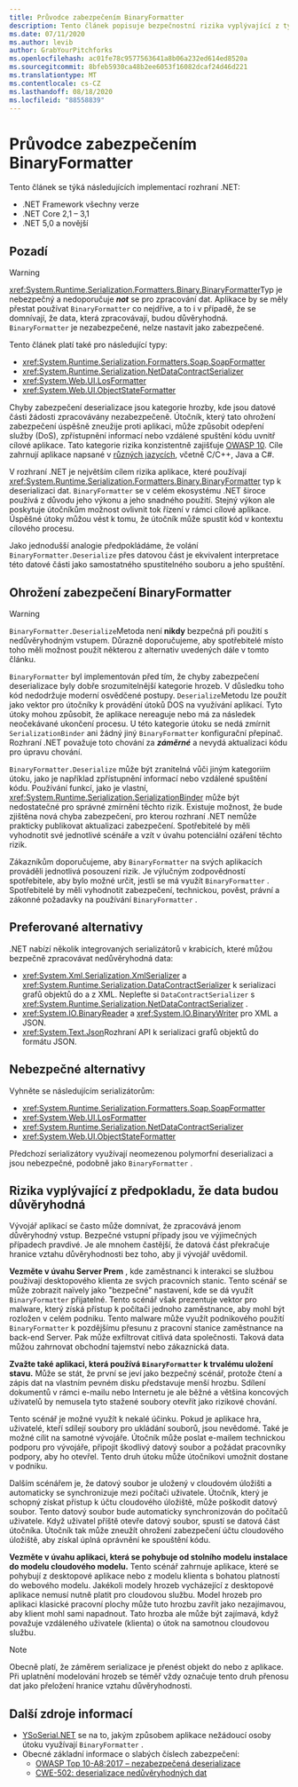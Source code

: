 ```yaml
---
title: Průvodce zabezpečením BinaryFormatter
description: Tento článek popisuje bezpečnostní rizika vyplývající z typu BinaryFormatter a doporučení pro použití různých serializátorů.
ms.date: 07/11/2020
ms.author: levib
author: GrabYourPitchforks
ms.openlocfilehash: ac01fe78c9577563641a8b06a232ed614ed8520a
ms.sourcegitcommit: 8bfeb5930ca48b2ee6053f16082dcaf24d46d221
ms.translationtype: MT
ms.contentlocale: cs-CZ
ms.lasthandoff: 08/18/2020
ms.locfileid: "88558839"
---
```

# <a name="binaryformatter-security-guide"></a>Průvodce zabezpečením BinaryFormatter

Tento článek se týká následujících implementací rozhraní .NET:

* .NET Framework všechny verze
* .NET Core 2,1 – 3,1
* .NET 5,0 a novější

## <a name="background"></a>Pozadí

> [!WARNING]
> <xref:System.Runtime.Serialization.Formatters.Binary.BinaryFormatter>Typ je nebezpečný a nedoporučuje ***not*** se pro zpracování dat. Aplikace by se měly přestat používat `BinaryFormatter` co nejdříve, a to i v případě, že se domnívají, že data, která zpracovávají, budou důvěryhodná. `BinaryFormatter` je nezabezpečené, nelze nastavit jako zabezpečené.

Tento článek platí také pro následující typy:

* <xref:System.Runtime.Serialization.Formatters.Soap.SoapFormatter>
* <xref:System.Runtime.Serialization.NetDataContractSerializer>
* <xref:System.Web.UI.LosFormatter>
* <xref:System.Web.UI.ObjectStateFormatter>

Chyby zabezpečení deserializace jsou kategorie hrozby, kde jsou datové části žádosti zpracovávány nezabezpečeně. Útočník, který tato ohrožení zabezpečení úspěšně zneužije proti aplikaci, může způsobit odepření služby (DoS), zpřístupnění informací nebo vzdálené spuštění kódu uvnitř cílové aplikace. Tato kategorie rizika konzistentně zajišťuje [OWASP 10](https://owasp.org/www-project-top-ten/). Cíle zahrnují aplikace napsané v [různých jazycích](https://owasp.org/www-community/vulnerabilities/Deserialization_of_untrusted_data), včetně C/C++, Java a C#.

V rozhraní .NET je největším cílem rizika aplikace, které používají <xref:System.Runtime.Serialization.Formatters.Binary.BinaryFormatter> typ k deserializaci dat. `BinaryFormatter` se v celém ekosystému .NET široce používá z důvodu jeho výkonu a jeho snadného použití. Stejný výkon ale poskytuje útočníkům možnost ovlivnit tok řízení v rámci cílové aplikace. Úspěšné útoky můžou vést k tomu, že útočník může spustit kód v kontextu cílového procesu.

Jako jednodušší analogie předpokládáme, že volání `BinaryFormatter.Deserialize` přes datovou část je ekvivalent interpretace této datové části jako samostatného spustitelného souboru a jeho spuštění.

## <a name="binaryformatter-security-vulnerabilities"></a>Ohrožení zabezpečení BinaryFormatter

> [!WARNING]
> `BinaryFormatter.Deserialize`Metoda není __nikdy__ bezpečná při použití s nedůvěryhodným vstupem. Důrazně doporučujeme, aby spotřebitelé místo toho měli možnost použít některou z alternativ uvedených dále v tomto článku.

`BinaryFormatter` byl implementován před tím, že chyby zabezpečení deserializace byly dobře srozumitelnější kategorie hrozeb. V důsledku toho kód nedodržuje moderní osvědčené postupy. `Deserialize`Metodu lze použít jako vektor pro útočníky k provádění útoků DOS na využívání aplikací. Tyto útoky mohou způsobit, že aplikace nereaguje nebo má za následek neočekávané ukončení procesu. U této kategorie útoku se nedá zmírnit `SerializationBinder` ani žádný jiný `BinaryFormatter` konfigurační přepínač. Rozhraní .NET považuje toto chování za ***záměrné*** a nevydá aktualizaci kódu pro úpravu chování.

`BinaryFormatter.Deserialize` může být zranitelná vůči jiným kategoriím útoku, jako je například zpřístupnění informací nebo vzdálené spuštění kódu. Používání funkcí, jako je vlastní, <xref:System.Runtime.Serialization.SerializationBinder> může být nedostatečné pro správné zmírnění těchto rizik. Existuje možnost, že bude zjištěna nová chyba zabezpečení, pro kterou rozhraní .NET nemůže prakticky publikovat aktualizaci zabezpečení. Spotřebitelé by měli vyhodnotit své jednotlivé scénáře a vzít v úvahu potenciální ozáření těchto rizik.

Zákazníkům doporučujeme, aby `BinaryFormatter` na svých aplikacích prováděli jednotlivá posouzení rizik. Je výlučným zodpovědností spotřebitele, aby bylo možné určit, jestli se má využít `BinaryFormatter` . Spotřebitelé by měli vyhodnotit zabezpečení, technickou, pověst, právní a zákonné požadavky na používání `BinaryFormatter` .

## <a name="preferred-alternatives"></a>Preferované alternativy

.NET nabízí několik integrovaných serializátorů v krabicích, které můžou bezpečně zpracovávat nedůvěryhodná data:

* <xref:System.Xml.Serialization.XmlSerializer> a <xref:System.Runtime.Serialization.DataContractSerializer> k serializaci grafů objektů do a z XML. Nepleťte si `DataContractSerializer` s  <xref:System.Runtime.Serialization.NetDataContractSerializer> .
* <xref:System.IO.BinaryReader> a <xref:System.IO.BinaryWriter> pro XML a JSON.
* <xref:System.Text.Json>Rozhraní API k serializaci grafů objektů do formátu JSON.

## <a name="dangerous-alternatives"></a>Nebezpečné alternativy

Vyhněte se následujícím serializátorům:

* <xref:System.Runtime.Serialization.Formatters.Soap.SoapFormatter>
* <xref:System.Web.UI.LosFormatter>
* <xref:System.Runtime.Serialization.NetDataContractSerializer>
* <xref:System.Web.UI.ObjectStateFormatter>

Předchozí serializátory využívají neomezenou polymorfní deserializaci a jsou nebezpečné, podobně jako `BinaryFormatter` .

## <a name="the-risks-of-assuming-data-to-be-trustworthy"></a>Rizika vyplývající z předpokladu, že data budou důvěryhodná

Vývojář aplikací se často může domnívat, že zpracovává jenom důvěryhodný vstup. Bezpečné vstupní případy jsou ve výjimečných případech pravdivé. Je ale mnohem častější, že datová část překračuje hranice vztahu důvěryhodnosti bez toho, aby ji vývojář uvědomil.

__Vezměte v úvahu Server Prem__ , kde zaměstnanci k interakci se službou používají desktopového klienta ze svých pracovních stanic. Tento scénář se může zobrazit naïvely jako "bezpečné" nastavení, kde se dá využít `BinaryFormatter` přijatelné. Tento scénář však prezentuje vektor pro malware, který získá přístup k počítači jednoho zaměstnance, aby mohl být rozložen v celém podniku. Tento malware může využít podnikového použití `BinaryFormatter` k pozdějšímu přesunu z pracovní stanice zaměstnance na back-end Server. Pak může exfiltrovat citlivá data společnosti. Taková data můžou zahrnovat obchodní tajemství nebo zákaznická data.

__Zvažte také aplikaci, která používá `BinaryFormatter` k trvalému uložení stavu.__ Může se stát, že první se jeví jako bezpečný scénář, protože čtení a zápis dat na vlastním pevném disku představuje menší hrozbu. Sdílení dokumentů v rámci e-mailu nebo Internetu je ale běžné a většina koncových uživatelů by nemusela tyto stažené soubory otevřít jako rizikové chování.

Tento scénář je možné využít k nekalé účinku. Pokud je aplikace hra, uživatelé, kteří sdílejí soubory pro ukládání souborů, jsou nevědomé. Také je možné cílit na samotné vývojáře. Útočník může poslat e-mailem technickou podporu pro vývojáře, připojit škodlivý datový soubor a požádat pracovníky podpory, aby ho otevřel. Tento druh útoku může útočníkovi umožnit dostane v podniku.

Dalším scénářem je, že datový soubor je uložený v cloudovém úložišti a automaticky se synchronizuje mezi počítači uživatele. Útočník, který je schopný získat přístup k účtu cloudového úložiště, může poškodit datový soubor. Tento datový soubor bude automaticky synchronizován do počítačů uživatele. Když uživatel příště otevře datový soubor, spustí se datová část útočníka. Útočník tak může zneužít ohrožení zabezpečení účtu cloudového úložiště, aby získal úplná oprávnění ke spouštění kódu.

__Vezměte v úvahu aplikaci, která se pohybuje od stolního modelu instalace do modelu cloudového modelu.__ Tento scénář zahrnuje aplikace, které se pohybují z desktopové aplikace nebo z modelu klienta s bohatou platností do webového modelu. Jakékoli modely hrozeb vycházející z desktopové aplikace nemusí nutně platit pro cloudovou službu. Model hrozeb pro aplikaci klasické pracovní plochy může tuto hrozbu zavřít jako nezajímavou, aby klient mohl sami napadnout. Tato hrozba ale může být zajímavá, když považuje vzdáleného uživatele (klienta) o útok na samotnou cloudovou službu.

> [!NOTE]
> Obecně platí, že záměrem serializace je přenést objekt do nebo z aplikace. Při uplatnění modelování hrozeb se téměř vždy označuje tento druh přenosu dat jako přeložení hranice vztahu důvěryhodnosti.

## <a name="further-resources"></a>Další zdroje informací

* [YSoSerial.NET](https://github.com/pwntester/ysoserial.net) se na to, jakým způsobem aplikace nežádoucí osoby útoku využívají `BinaryFormatter` .
* Obecné základní informace o slabých číslech zabezpečení:
  * [OWASP Top 10-A8:2017 – nezabezpečená deserializace](https://owasp.org/www-project-top-ten/OWASP_Top_Ten_2017/Top_10-2017_A8-Insecure_Deserialization)
  * [CWE-502: deserializace nedůvěryhodných dat](https://cwe.mitre.org/data/definitions/502.html)
